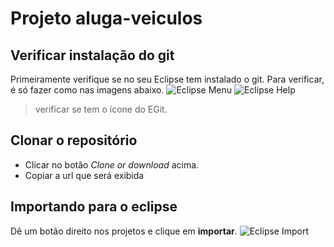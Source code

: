 # Projeto aluga-veiculos

## Verificar instalação do git
Primeiramente verifique se no seu Eclipse tem instalado o git. Para verificar, é só fazer como nas imagens abaixo.
![Eclipse Menu](images/print-menu.png)
![Eclipse Help](images/print-help.png)
> verificar se tem o ícone do EGit.

## Clonar o repositório
* Clicar no botão _Clone or download_ acima.
* Copiar a url que será exibida

## Importando para o eclipse
Dê um botão direito nos projetos e clique em **importar**.
![Eclipse Import](images/print-import.png)
